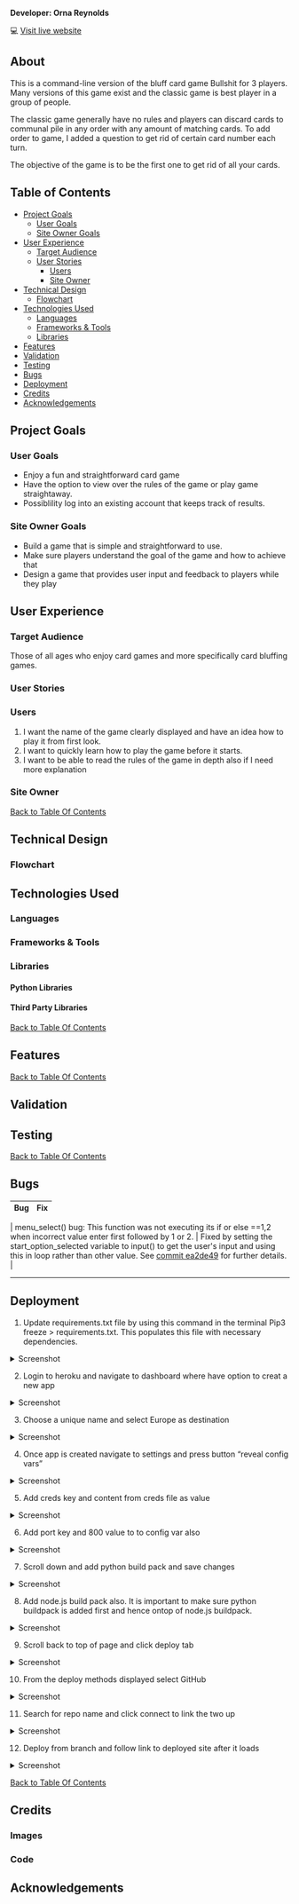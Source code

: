 **Developer: Orna Reynolds**

💻 [Visit live website](https://pp3-bullshit.herokuapp.com/)

## About

This is a command-line version of the bluff card game Bullshit for 3 players. Many versions of this game exist and the classic game is best player in a group of people. 

The classic game generally have no rules and players can discard cards to communal pile in any order with any amount of matching cards. To add order to game, I added a question to get rid of certain card number each turn. 

The objective of the game is to be the first one to get rid of all your cards. 

## Table of Contents
  - [Project Goals](#project-goals)
    - [User Goals](#user-goals)
    - [Site Owner Goals](#site-owner-goals)
  - [User Experience](#user-experience)
    - [Target Audience](#target-audience)
    - [User Stories](#user-stories)
      - [Users](#users)
      - [Site Owner](#site-owner)
  - [Technical Design](#technical-design)
    - [Flowchart](#flowchart)
  - [Technologies Used](#technologies-used)
    - [Languages](#languages)
    - [Frameworks & Tools](#frameworks--tools)
    - [Libraries](#libraries)
  - [Features](#features)
  - [Validation](#validation)
  - [Testing](#testing)
  - [Bugs](#bugs)
  - [Deployment](#deployment)
  - [Credits](#credits)
  - [Acknowledgements](#acknowledgements)

## Project Goals

### User Goals

- Enjoy a fun and straightforward card game 
- Have the option to view over the rules of the game or play game straightaway. 
- Possiblility log into an existing account that keeps track of results.

### Site Owner Goals

- Build a game that is simple and straightforward to use.
- Make sure players understand the goal of the game and how to achieve that 
- Design a game that provides user input and feedback to players while they play

## User Experience

### Target Audience

Those of all ages who enjoy card games and more specifically card bluffing games. 

### User Stories

### Users
1. I want the name of the game clearly displayed and have an idea how to play it from first look.
2. I want to quickly learn how to play the game before it starts.
2. I want to be able to read the rules of the game in depth also if I need more explanation

### Site Owner

[Back to Table Of Contents](#table-of-contents)

## Technical Design

### Flowchart


## Technologies Used

### Languages


### Frameworks & Tools


### Libraries

#### Python Libraries


#### Third Party Libraries


[Back to Table Of Contents](#table-of-contents)

## Features

[Back to Table Of Contents](#table-of-contents)

## Validation


## Testing


[Back to Table Of Contents](#table-of-contents)
## Bugs
| **Bug** | **Fix** |
| ------- | ------- |
| 
menu_select() bug: This function was not executing its if or else ==1,2 when incorrect value enter first followed by 1 or 2. | Fixed by setting the start_option_selected variable to input() to get the user's input and using this in loop rather than other value. See [commit ea2de49](https://github.com/ornao/pp3-bullshit/commit/ea2de49f39f90ae87ef3a2644ee9e6bde323bb87) for further details. |

---


## Deployment
1. Update requirements.txt file by using this command in the terminal Pip3 freeze > requirements.txt. This populates this file with necessary dependencies.
<details><summary>Screenshot</summary>
<img src="assets/docs/screenshots/deployment1.png">
</details>

2. Login to heroku and navigate to dashboard where have option to creat a new app
<details><summary>Screenshot</summary>
<img src="assets/docs/screenshots/deployment2.png">
</details>

3. Choose a unique name and select Europe as destination 
<details><summary>Screenshot</summary>
<img src="assets/docs/screenshots/deployment3.png">
</details>

4. Once app is created navigate to settings and press button “reveal config vars”
<details><summary>Screenshot</summary>
<img src="assets/docs/screenshots/deployment4.png">
<img src="assets/docs/screenshots/deployment5.png">
</details>

5. Add creds key and content from creds file as value
<details><summary>Screenshot</summary>
<img src="assets/docs/screenshots/deployment6.png">
</details>

6. Add port key and 800 value to to config var also
<details><summary>Screenshot</summary>
<img src="assets/docs/screenshots/deployment7.png">
</details>

7. Scroll down and add python build pack and save changes
<details><summary>Screenshot</summary>
<img src="assets/docs/screenshots/deployment8.png">
</details>

8. Add node.js build pack also. It is important to make sure python buildpack is added first and hence ontop of node.js buildpack. 
<details><summary>Screenshot</summary>
<img src="assets/docs/screenshots/deployment9.png">
</details>

9. Scroll back to top of page and click deploy tab
<details><summary>Screenshot</summary>
<img src="assets/docs/screenshots/deployment10.png">
</details>

10. From the deploy methods displayed select GitHub
<details><summary>Screenshot</summary>
<img src="assets/docs/screenshots/deploymen11.png">
</details>

11. Search for repo name and click connect to link the two up
<details><summary>Screenshot</summary>
<img src="assets/docs/screenshots/deploymen12.png">
</details>

12. Deploy from branch and follow link to deployed site after it loads
<details><summary>Screenshot</summary>
<img src="assets/docs/screenshots/deploymen13.png">
</details>

[Back to Table Of Contents](#table-of-contents)

## Credits

### Images


### Code


## Acknowledgements
